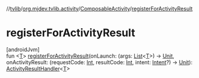//[tvlib](../../../index.md)/[org.mjdev.tvlib.activity](../index.md)/[ComposableActivity](index.md)/[registerForActivityResult](register-for-activity-result.md)

# registerForActivityResult

[androidJvm]\
fun &lt;[T](register-for-activity-result.md)&gt; [registerForActivityResult](register-for-activity-result.md)(onLaunch: (args: [List](https://kotlinlang.org/api/latest/jvm/stdlib/kotlin.collections/-list/index.html)&lt;[T](register-for-activity-result.md)&gt;) -&gt; [Unit](https://kotlinlang.org/api/latest/jvm/stdlib/kotlin/-unit/index.html), onActivityResult: (requestCode: [Int](https://kotlinlang.org/api/latest/jvm/stdlib/kotlin/-int/index.html), resultCode: [Int](https://kotlinlang.org/api/latest/jvm/stdlib/kotlin/-int/index.html), intent: [Intent](https://developer.android.com/reference/kotlin/android/content/Intent.html)?) -&gt; [Unit](https://kotlinlang.org/api/latest/jvm/stdlib/kotlin/-unit/index.html)): [ActivityResultHandler](../-activity-result-handler/index.md)&lt;[T](register-for-activity-result.md)&gt;

